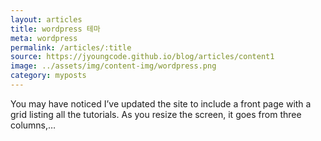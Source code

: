```yaml
---
layout: articles
title: wordpress 테마
meta: wordpress
permalink: /articles/:title
source: https://jyoungcode.github.io/blog/articles/content1
image: ../assets/img/content-img/wordpress.png
category: myposts
---
```


You may have noticed I’ve updated the site to include a front page with a grid listing all the tutorials. As you resize the screen, it goes from three columns,…